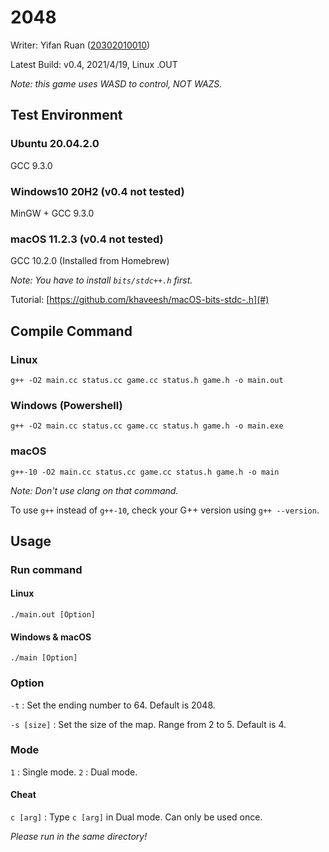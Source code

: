 # 2048
Writer: Yifan Ruan ([20302010010](20302010010@fudan.edu.cn))

Latest Build: v0.4, 2021/4/19, Linux .OUT

_Note: this game uses WASD to control, NOT WAZS._

## Test Environment
### Ubuntu 20.04.2.0
GCC 9.3.0
### Windows10 20H2 (v0.4 not tested)
MinGW + GCC 9.3.0
### macOS 11.2.3 (v0.4 not tested)
GCC 10.2.0 (Installed from Homebrew)

_Note: You have to install `bits/stdc++.h` first._

Tutorial: [https://github.com/khaveesh/macOS-bits-stdc-.h](#)

## Compile Command
### Linux
`g++ -O2 main.cc status.cc game.cc status.h game.h -o main.out`
### Windows (Powershell)
`g++ -O2 main.cc status.cc game.cc status.h game.h -o main.exe`
### macOS
`g++-10 -O2 main.cc status.cc game.cc status.h game.h -o main`

_Note: Don't use clang on that command._

To use `g++` instead of `g++-10`, check your G++ version using `g++ --version`.

## Usage
### Run command
#### Linux
`./main.out [Option]`
#### Windows & macOS
`./main [Option]`
### Option
`-t` : Set the ending number to 64. Default is 2048.

`-s [size]` : Set the size of the map. Range from 2 to 5. Default is 4.
### Mode
`1` : Single mode.
`2` : Dual mode.
#### Cheat
`c [arg]` : Type `c [arg]` in Dual mode. Can only be used once.

_Please run in the same directory!_
